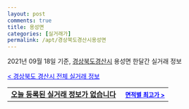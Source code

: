 ```yaml
---
layout: post
comments: true
title: 용성면
categories: [실거래가]
permalink: /apt/경상북도경산시용성면
---
```


2021년 09월 18일 기준, <a href="/apt/경상북도경산시">경상북도경산시</a> 용성면 한달간 실거래 정보

<a style="color: blue;" href="/apt/경상북도경산시">< 경상북도 경산시 전체 실거래 정보</a>
<!---- start ---->
<table>
  <tr>
    <td colspan="4" style="font-weight: bold;"><a href="/apt/경상북도경산시용성면{name_without_space}">오늘 등록된 실거래 정보가 없습니다</a> &nbsp;&nbsp;&nbsp; <a style="color: blue; font-size: smaller;" href="/apt/경상북도경산시용성면{name_without_space}">면적별 최고가 ></a></td>
  </tr>
    
</table>
<!---- end ---->
    